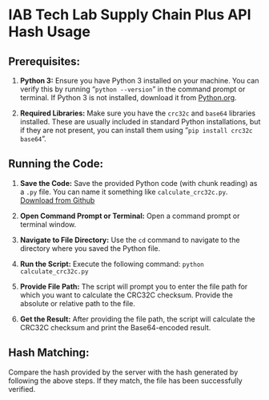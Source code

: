 # IAB Tech Lab Supply Chain Plus API Hash Usage

## Prerequisites:

1. **Python 3:** Ensure you have Python 3 installed on your machine. You can verify this by running “`python --version`” in the command prompt or terminal. If Python 3 is not installed, download it from [Python.org](https://www.python.org/downloads/).

2. **Required Libraries:** Make sure you have the `crc32c` and `base64` libraries installed. These are usually included in standard Python installations, but if they are not present, you can install them using ”`pip install crc32c base64`”.

## Running the Code:

1. **Save the Code:** Save the provided Python code (with chunk reading) as a `.py` file. You can name it something like `calculate_crc32c.py`.
[Download from Github](https://github.com/InteractiveAdvertisingBureau/increasedCrawlFrequency/blob/main/calculate_crc32c.py)

2. **Open Command Prompt or Terminal:** Open a command prompt or terminal window.

3. **Navigate to File Directory:** Use the `cd` command to navigate to the directory where you saved the Python file.

4. **Run the Script:** Execute the following command:
`python calculate_crc32c.py`

5. **Provide File Path:** The script will prompt you to enter the file path for which you want to calculate the CRC32C checksum. Provide the absolute or relative path to the file.

6. **Get the Result:** After providing the file path, the script will calculate the CRC32C checksum and print the Base64-encoded result.

## Hash Matching:

Compare the hash provided by the server with the hash generated by following the above steps. If they match, the file has been successfully verified.
